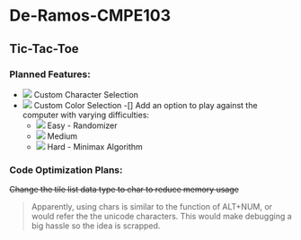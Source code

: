 # De-Ramos-CMPE103
 
## Tic-Tac-Toe

### Planned Features:
- ![](https://progress-bar.dev/100/) Custom Character Selection
- ![](https://progress-bar.dev/0/) Custom Color Selection
-[] Add an option to play against the computer with varying difficulties:
  - ![](https://progress-bar.dev/0/) Easy - Randomizer
  - ![](https://progress-bar.dev/0/) Medium
  - ![](https://progress-bar.dev/0/) Hard - Minimax Algorithm

### Code Optimization Plans:
~~Change the tile list data type to char to reduce memory usage~~
> Apparently, using chars is similar to the function of ALT+NUM, or would refer the the unicode characters. This would make debugging a big hassle so the idea is scrapped.
